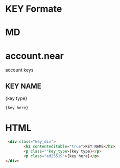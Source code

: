 # KEY Formate


# MD

# account.near
account keys
## KEY NAME
{key type}
```
{key here}
```

# HTML

```html
 <div class="key_div">
        <h2 contenteditable="true">KEY NAME</h2>
        <p class=""key_type>{key type}</p>
        <p class="ed25519">{key here}</p>
</div>
```